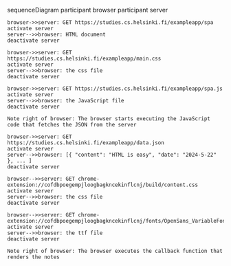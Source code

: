 sequenceDiagram
    participant browser
    participant server

    browser->>server: GET https://studies.cs.helsinki.fi/exampleapp/spa
    activate server
    server-->>browser: HTML document
    deactivate server
    
    browser->>server: GET https://studies.cs.helsinki.fi/exampleapp/main.css
    activate server
    server-->>browser: the css file
    deactivate server

    browser->>server: GET https://studies.cs.helsinki.fi/exampleapp/spa.js
    activate server
    server-->>browser: the JavaScript file
    deactivate server

    Note right of browser: The browser starts executing the JavaScript code that fetches the JSON from the server

    browser->>server: GET https://studies.cs.helsinki.fi/exampleapp/data.json
    activate server
    server-->>browser: [{ "content": "HTML is easy", "date": "2024-5-22" }, ... ]
    deactivate server
    
    browser-->>server: GET chrome-extension://cofdbpoegempjloogbagkncekinflcnj/build/content.css
    activate server
    server-->>browser: the css file
    deactivate server
    
    browser-->>server: GET chrome-extension://cofdbpoegempjloogbagkncekinflcnj/fonts/OpenSans_VariableFont_wdth_wght.ttf
    activate server
    server-->>browser: the ttf file
    deactivate server

    Note right of browser: The browser executes the callback function that renders the notes
